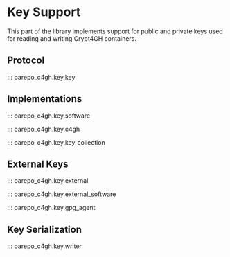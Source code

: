 Key Support
===========

This part of the library implements support for public and private
keys used for reading and writing Crypt4GH containers.

Protocol
--------

::: oarepo_c4gh.key.key

Implementations
---------------

::: oarepo_c4gh.key.software

::: oarepo_c4gh.key.c4gh

::: oarepo_c4gh.key.key_collection

External Keys
-------------

::: oarepo_c4gh.key.external

::: oarepo_c4gh.key.external_software

::: oarepo_c4gh.key.gpg_agent

Key Serialization
-----------------

::: oarepo_c4gh.key.writer
